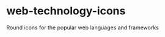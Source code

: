 web-technology-icons
====================

Round icons for the popular web languages and frameworks
